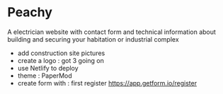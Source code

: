 # Peachy
A electrician website with contact form and technical information about building and securing your habitation or industrial complex

- add construction site pictures
- create a logo : got 3 going on
- use Netlify to deploy
- theme : PaperMod
- create form with :
first register <https://app.getform.io/register>

